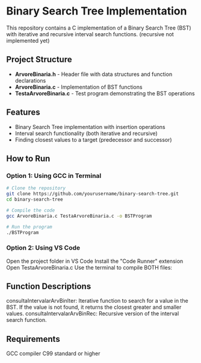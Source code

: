 # Binary Search Tree Implementation

This repository contains a C implementation of a Binary Search Tree (BST) with iterative and recursive interval search functions. (recursive not implemented yet)




## Project Structure

- **ArvoreBinaria.h** - Header file with data structures and function declarations
- **ArvoreBinaria.c** - Implementation of BST functions
- **TestaArvoreBinaria.c** - Test program demonstrating the BST operations

## Features

- Binary Search Tree implementation with insertion operations
- Interval search functionality (both iterative and recursive)
- Finding closest values to a target (predecessor and successor)

## How to Run

### Option 1: Using GCC in Terminal

```bash
# Clone the repository
git clone https://github.com/yourusername/binary-search-tree.git
cd binary-search-tree

# Compile the code
gcc ArvoreBinaria.c TestaArvoreBinaria.c -o BSTProgram

# Run the program
./BSTProgram

```

### Option 2: Using VS Code

Open the project folder in VS Code
Install the "Code Runner" extension 
Open TestaArvoreBinaria.c
Use the terminal to compile BOTH files:

## Function Descriptions

consultaIntervalarArvBinIter: Iterative function to search for a value in the BST. If the value is not found, it returns the closest greater and smaller values.
consultaIntervalarArvBinRec: Recursive version of the interval search function.

## Requirements
GCC compiler
C99 standard or higher
